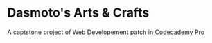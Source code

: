 # Dasmoto's Arts & Crafts

A captstone project of Web Developement patch in [Codecademy Pro](https://www.codecademy.com/learn/paths/web-development)